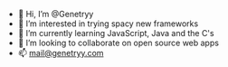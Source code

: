 - 👋 Hi, I’m @Genetryy
- 👀 I’m interested in trying spacy new frameworks
- 🌱 I’m currently learning JavaScript, Java and the C's
- 💞️ I’m looking to collaborate on open source web apps
- 📫 mail@genetryy.com

<!---
Genetryy/Genetryy is a ✨ special ✨ repository because its `README.md` (this file) appears on your GitHub profile.
You can click the Preview link to take a look at your changes.
--->
